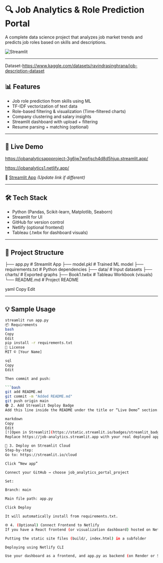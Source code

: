 # 🔍 Job Analytics & Role Prediction Portal

A complete data science project that analyzes job market trends and predicts job roles based on skills and descriptions.

![Streamlit](https://img.shields.io/badge/Deployed%20on-Streamlit-0099ff?logo=streamlit)

---
Dataset-https://www.kaggle.com/datasets/ravindrasinghrana/job-description-dataset
## 📊 Features

- Job role prediction from skills using ML
- TF-IDF vectorization of text data
- Role-based filtering & visualization (Time-filtered charts)
- Company clustering and salary insights
- Streamlit dashboard with upload + filtering
- Resume parsing + matching (optional)

---

## 🚀 Live Demo

https://jobanalyticsappproject-3g6jw7wpfjsch4d8d5hjup.streamlit.app/


https://jobanalytics1.netlify.app/





🔗 [Streamlit App](https://job-analytics.streamlit.app) *(Update link if different)*

---

## 🛠️ Tech Stack

- Python (Pandas, Scikit-learn, Matplotlib, Seaborn)
- Streamlit for UI
- GitHub for version control
- Netlify (optional frontend)
- Tableau (.twbx for dashboard visuals)

---

## 📁 Project Structure

├── app.py # Streamlit App
├── model.pkl # Trained ML model
├── requirements.txt # Python dependencies
├── data/ # Input datasets
├── charts/ # Exported graphs
├── Book1.twbx # Tableau Workbook (visuals)
└── README.md # Project README

yaml
Copy
Edit

---

## 💡 Sample Usage

```bash
streamlit run app.py
📦 Requirements
bash
Copy
Edit
pip install -r requirements.txt
📜 License
MIT © [Your Name]

sql
Copy
Edit

Then commit and push:

```bash
git add README.md
git commit -m "Added README.md"
git push origin main
🟢 2. Add Streamlit Deploy Badge
Add this line inside the README under the title or “Live Demo” section:

markdown
Copy
Edit
[![Open in Streamlit](https://static.streamlit.io/badges/streamlit_badge_black_white.svg)](https://job-analytics.streamlit.app)
Replace https://job-analytics.streamlit.app with your real deployed app link.

🚀 3. Deploy on Streamlit Cloud
Step-by-step:
Go to: https://streamlit.io/cloud

Click “New app”

Connect your GitHub → choose job_analytics_portal_project

Set:

Branch: main

Main file path: app.py

Click Deploy

It will automatically install from requirements.txt.

🌐 4. (Optional) Connect Frontend to Netlify
If you have a React frontend (or visualization dashboard) hosted on Netlify, connect it by:

Putting the static site files (build/, index.html) in a subfolder

Deploying using Netlify CLI

Use your dashboard as a frontend, and app.py as backend (on Render or Streamlit Cloud)

